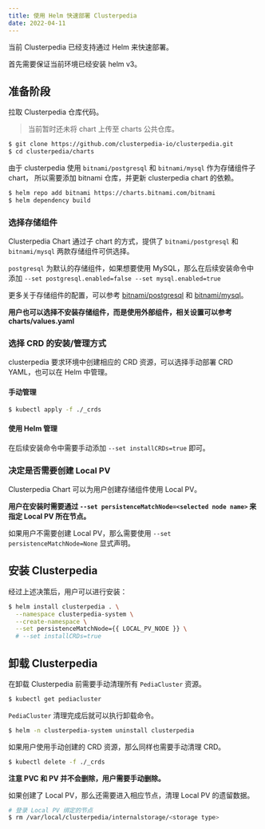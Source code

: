 ```yaml
---
title: 使用 Helm 快速部署 Clusterpedia
date: 2022-04-11
---
```


当前 Clusterpedia 已经支持通过 Helm 来快速部署。

首先需要保证当前环境已经安装 helm v3。

## 准备阶段

拉取 Clusterpedia 仓库代码。

> 当前暂时还未将 chart 上传至 charts 公共仓库。

```bash
$ git clone https://github.com/clusterpedia-io/clusterpedia.git
$ cd clusterpedia/charts
```

由于 clusterpedia 使用 `bitnami/postgresql` 和 `bitnami/mysql` 作为存储组件子 chart，
所以需要添加 bitnami 仓库，并更新 clusterpedia chart 的依赖。

```bash
$ helm repo add bitnami https://charts.bitnami.com/bitnami
$ helm dependency build
```

### 选择存储组件

Clusterpedia Chart 通过子 chart 的方式，提供了 `bitnami/postgresql` 和 `bitnami/mysql` 两款存储组件可供选择。

`postgresql` 为默认的存储组件，如果想要使用 MySQL，那么在后续安装命令中添加 `--set postgresql.enabled=false --set mysql.enabled=true`

更多关于存储组件的配置，可以参考 [bitnami/postgresql](https://github.com/bitnami/charts/tree/master/bitnami/postgresql) 和 [bitnami/mysql](https://github.com/bitnami/charts/tree/master/bitnami/mysql)。

**用户也可以选择不安装存储组件，而是使用外部组件，相关设置可以参考 charts/values.yaml**

### 选择 CRD 的安装/管理方式

clusterpedia 要求环境中创建相应的 CRD 资源，可以选择手动部署 CRD YAML，也可以在 Helm 中管理。

#### 手动管理

```bash
$ kubectl apply -f ./_crds
```

#### 使用 Helm 管理

在后续安装命令中需要手动添加 `--set installCRDs=true` 即可。

### 决定是否需要创建 Local PV

Clusterpedia Chart 可以为用户创建存储组件使用 Local PV。

**用户在安装时需要通过 `--set persistenceMatchNode=<selected node name>` 来指定 Local PV 所在节点。**

如果用户不需要创建 Local PV，那么需要使用 `--set persistenceMatchNode=None` 显式声明。

## 安装 Clusterpedia

经过上述决策后，用户可以进行安装：

```bash
$ helm install clusterpedia . \
  --namespace clusterpedia-system \
  --create-namespace \
  --set persistenceMatchNode={{ LOCAL_PV_NODE }} \
  # --set installCRDs=true
```

## 卸载 Clusterpedia

在卸载 Clusterpedia 前需要手动清理所有 `PediaCluster` 资源。

```bash
$ kubectl get pediacluster
```

`PediaCluster` 清理完成后就可以执行卸载命令。

```bash
$ helm -n clusterpedia-system uninstall clusterpedia
```

如果用户使用手动创建的 CRD 资源，那么同样也需要手动清理 CRD。

```bash
$ kubectl delete -f ./_crds
```

**注意 PVC 和 PV 并不会删除，用户需要手动删除。**

如果创建了 Local PV，那么还需要进入相应节点，清理 Local PV 的遗留数据。

```bash
# 登录 Local PV 绑定的节点
$ rm /var/local/clusterpedia/internalstorage/<storage type>
```
